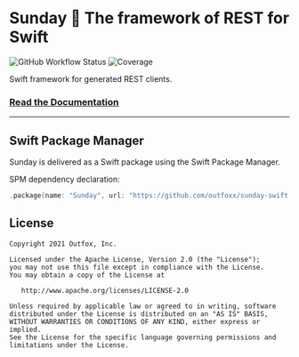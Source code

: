 Sunday 🙏 The framework of REST for Swift
===

![GitHub Workflow Status](https://img.shields.io/github/workflow/status/outfoxx/sunday-swift/CI)
![Coverage](https://sonarcloud.io/api/project_badges/measure?project=outfoxx_sunday-swift&metric=coverage)


Swift framework for generated REST clients.

### [Read the Documentation](https://outfoxx.github.io/sunday)

---

Swift Package Manager
---------------------

Sunday is delivered as a Swift package using the Swift Package Manager.

SPM dependency declaration:

```swift
.package(name: "Sunday", url: "https://github.com/outfoxx/sunday-swift.git", from: <version>),
```


License
-------

    Copyright 2021 Outfox, Inc.

    Licensed under the Apache License, Version 2.0 (the "License");
    you may not use this file except in compliance with the License.
    You may obtain a copy of the License at

       http://www.apache.org/licenses/LICENSE-2.0

    Unless required by applicable law or agreed to in writing, software
    distributed under the License is distributed on an "AS IS" BASIS,
    WITHOUT WARRANTIES OR CONDITIONS OF ANY KIND, either express or implied.
    See the License for the specific language governing permissions and
    limitations under the License.

